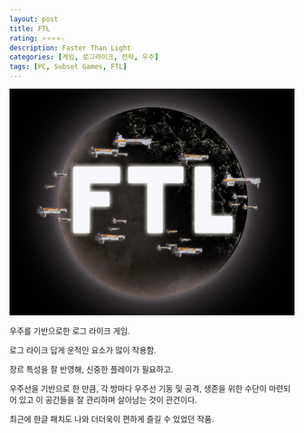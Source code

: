 ```yaml
---
layout: post
title: FTL 
rating: ⭐️⭐️⭐️⭐️☆
description: Faster Than Light
categories: [게임, 로그라이크, 전략, 우주]
tags: [PC, Subset Games, FTL]
---
```


![FTL](../../images/2013/ftl.png)

우주를 기반으로한 로그 라이크 게임.

로그 라이크 답게 운적인 요소가 많이 작용함.

장르 특성을 잘 반영해, 신중한 플레이가 필요하고.

우주선을 기반으로 한 만큼, 각 방마다 우주선 기동 및 공격, 생존을 위한 수단이 마련되어 있고 이 공간들을 잘 관리하며 살아남는 것이 관건이다.

최근에 한글 패치도 나와 더더욱이 편하게 즐길 수 있었던 작품.
